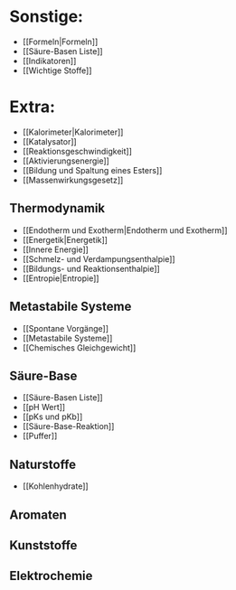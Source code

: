 
# Sonstige:
- [[Formeln|Formeln]]
- [[Säure-Basen Liste]]
- [[Indikatoren]]
- [[Wichtige Stoffe]]


# Extra:
- [[Kalorimeter|Kalorimeter]]
- [[Katalysator]]
- [[Reaktionsgeschwindigkeit]]
- [[Aktivierungsenergie]]
- [[Bildung und Spaltung eines Esters]]
- [[Massenwirkungsgesetz]]


## Thermodynamik
- [[Endotherm und Exotherm|Endotherm und Exotherm]]
- [[Energetik|Energetik]]
- [[Innere Energie]]
- [[Schmelz- und Verdampungsenthalpie]]
- [[Bildungs- und Reaktionsenthalpie]]
- [[Entropie|Entropie]]


## Metastabile Systeme
- [[Spontane Vorgänge]]
- [[Metastabile Systeme]]
- [[Chemisches Gleichgewicht]]


## Säure-Base
- [[Säure-Basen Liste]]
- [[pH Wert]]
- [[pKs und pKb]]
- [[Säure-Base-Reaktion]]
- [[Puffer]]


## Naturstoffe
- [[Kohlenhydrate]]

## Aromaten

## Kunststoffe

## Elektrochemie
